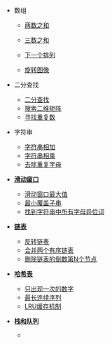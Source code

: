 * 数组

  - [两数之和](algorithm/arrays/TwoSum)

  - [三数之和](algorithm/arrays/ThreeSum)

  - [下一个排列](algorithm/arrays/NextPermutation)

  - [旋转图像](algorithm/arrays/Rotate)

* 二分查找
  * [二分查找](algorithm/binary_search/BinarySearch)
  * [搜索二维矩阵](algorithm/binary_search/SearchMatrix)
  * [寻找重复数](algorithm/binary_search/FindDuplicate)
* 字符串
  * [字符串相加](algorithm/strings/AddStrings)
  * [字符串相乘](algorithm/strings/Multiply)
  * [去除重复字母](algorithm/strings/RemoveDuplicateLetters)
* [**滑动窗口**](algorithm/sliding_window/SlidingWindow)
  * [滑动窗口最大值](algorithm/sliding_window/MaxSlidingWindow)
  * [最小覆盖子串](algorithm/sliding_window/MinWindow)
  * [找到字符串中所有字母异位词](algorithm/sliding_window/FindAnagrams)
* [**链表**](algorithm/linked_list/linked_list)
  * [反转链表](algorithm/linked_list/ReverseList)
  * [合并两个有序链表](algorithm/linked_list/MergeTwoLists)
  * [删除链表的倒数第N个节点](algorithm/linked_list/RemoveNthFromEnd)
* [**哈希表**](algorithm/hash_table/hash_table)
  * [只出现一次的数字](algorithm/hash_table/SingleNumber)
  * [最长连续序列](algorithm/hash_table/LongestConsecutive)
  * [LRU缓存机制](algorithm/hash_table/LRUCache)
* [**栈和队列**]()
  * []()

